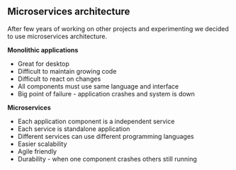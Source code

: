 ## Microservices architecture

After few years of working on other projects and experimenting we decided to use microservices architecture.

**Monolithic applications**

- Great for desktop
- Difficult to maintain growing code
- Difficult to react on changes
- All components must use same language and interface
- Big point of failure - application crashes and system is down

**Microservices**

- Each application component is a independent service
- Each service is standalone application
- Different services can use different programming languages
- Easier scalability
- Agile friendly
- Durability - when one component crashes others still running